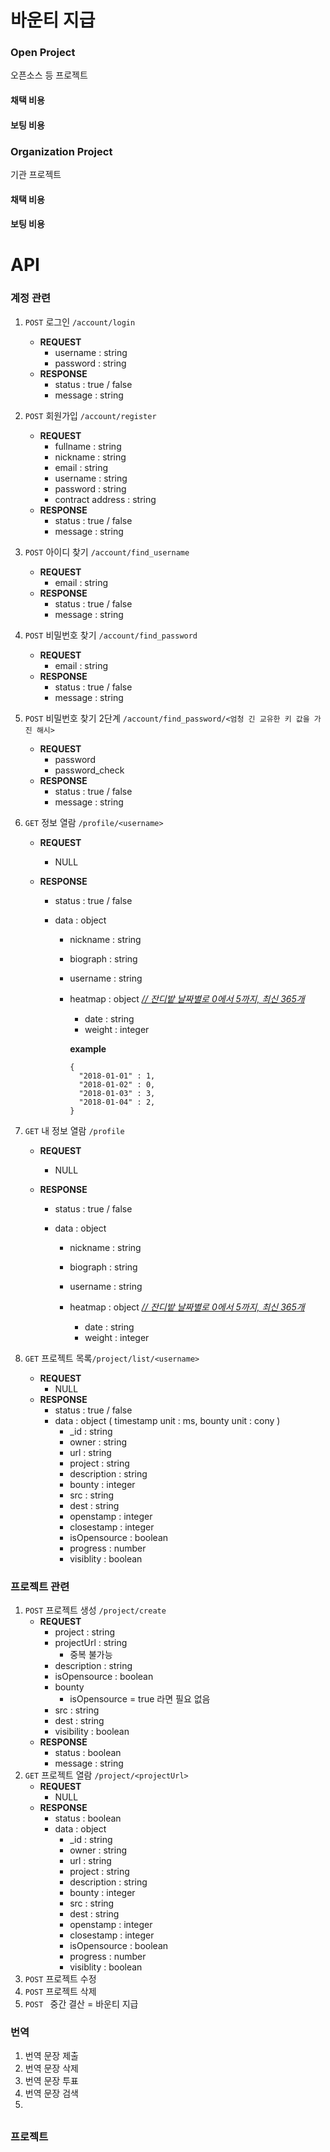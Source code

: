 # 바운티 지급

### Open Project

오픈소스 등  프로젝트

#### 채택 비용

#### 보팅 비용



### Organization Project

기관 프로젝트

#### 채택 비용

#### 보팅 비용



# API

### 계정 관련
1. `POST` 로그인 `/account/login`

   - **REQUEST**
     - username : string
     - password : string
   - **RESPONSE**
     - status : true / false
     - message : string

2. `POST` 회원가입 `/account/register`

   - **REQUEST**
     - fullname : string
     - nickname : string
     - email : string
     - username : string
     - password : string
     - contract address : string
   - **RESPONSE**
     - status : true / false
     - message : string

3. `POST` 아이디 찾기 `/account/find_username`

   - **REQUEST**
     - email : string
   - **RESPONSE**
     - status : true / false
     - message : string

4. `POST` 비밀번호 찾기 `/account/find_password`

   - **REQUEST**
     - email : string
   - **RESPONSE**
     - status : true / false
     - message : string

5. `POST` 비밀번호 찾기 2단계 `/account/find_password/<엄청 긴 교유한 키 값을 가진 해시>`

   - **REQUEST**
     - password
     - password_check
   - **RESPONSE**
     - status : true / false
     - message : string

6. `GET` 정보 열람 `/profile/<username>`

   - **REQUEST**

     - NULL

   - **RESPONSE**

     - status : true / false

     - data : object

       - nickname : string

       - biograph : string

       - username : string

       - heatmap : object *<u>// 잔디밭 날짜별로 0에서 5까지, 최신 365개</u>*

         - date : string
         - weight : integer

         **example**

         ```
         {
           "2018-01-01" : 1,
           "2018-01-02" : 0,
           "2018-01-03" : 3,
           "2018-01-04" : 2,
         }
         ```

7. `GET` 내 정보 열람 `/profile`

   - **REQUEST**
     - NULL

   - **RESPONSE**

     - status : true / false

     - data : object

       - nickname : string

       - biograph : string

       - username : string

       - heatmap : object *<u>// 잔디밭 날짜별로 0에서 5까지, 최신 365개</u>*

         - date : string
         - weight : integer

8. `GET` 프로젝트 목록`/project/list/<username>`

   - **REQUEST**
     - NULL
   - **RESPONSE**
     - status : true / false
     - data : object ( timestamp unit : ms, bounty unit : cony )
       - _id : string
       - owner : string
       - url : string
       - project : string
       - description : string
       - bounty : integer
       - src : string
       - dest : string
       - openstamp : integer
       - closestamp : integer
       - isOpensource : boolean
       - progress : number
       - visiblity : boolean

### 프로젝트 관련
1. `POST` 프로젝트 생성 `/project/create`
   - **REQUEST**
     - project : string
     - projectUrl : string
       - 중복 불가능
     - description : string
     - isOpensource : boolean
     - bounty
       - isOpensource = true 라면 필요 없음
     - src : string
     - dest : string
     - visibility : boolean
   - **RESPONSE**
     - status : boolean
     - message : string
2. `GET` 프로젝트 열람 `/project/<projectUrl>`
   - **REQUEST**
     - NULL
   - **RESPONSE**
     - status : boolean
     - data : object
       - _id : string
       - owner : string
       - url : string
       - project : string
       - description : string
       - bounty : integer
       - src : string
       - dest : string
       - openstamp : integer
       - closestamp : integer
       - isOpensource : boolean
       - progress : number
       - visiblity : boolean
3. `POST` 프로젝트 수정
4. `POST` 프로젝트 삭제
5. `POST ` 중간 결산 = 바운티 지급

### 번역
1. 번역 문장 제출
2. 번역 문장 삭제
3. 번역 문장 투표
4. 번역 문장 검색
5. 

## 



### 프로젝트 